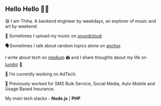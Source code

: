 ## Hello Hello 👋👋

😄 I am Thiha. A backend engineer by weekdays, an explorer of music and art by weekend.

🎼 Sometimes I upload my music on [soundcloud](https://soundcloud.com/thiha-kyaw-0).

🗣️Sometimes I talk about random topics alone on [anchor](https://anchor.fm/thihakyaw).

I write about tech on [medium](https://medium.com/@thihakyaw) 🖨️ and I share thoughts about my life on [tumblr](https://thihakyaw.tumblr.com/) 💭.

🔭 I’m currently working on AdTech. 

🚩 Previously worked for SMS Bulk Service, Social Media, Auto Mobile and Usage Based Insurance. 

My main tech stacks - **Node.js** | **PHP**

